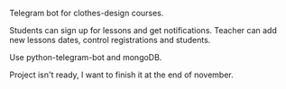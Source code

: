 Telegram bot for clothes-design courses.

Students can sign up for lessons and get notifications. Teacher can add new lessons dates, control registrations and students.

Use python-telegram-bot and mongoDB.

Project isn't ready, I want to finish it at the end of november.
